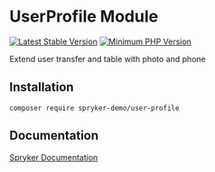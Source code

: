 # UserProfile Module
[![Latest Stable Version](https://poser.pugx.org/spryker-demo/user-profile/v/stable.svg)](https://packagist.org/packages/spryker-demo/user-profile)
[![Minimum PHP Version](https://img.shields.io/badge/php-%3E%3D%208.0-8892BF.svg)](https://php.net/)

Extend user transfer and table with photo and phone

## Installation

```
composer require spryker-demo/user-profile
```

## Documentation

[Spryker Documentation](https://academy.spryker.com/developing_with_spryker/module_guide/modules.html)
